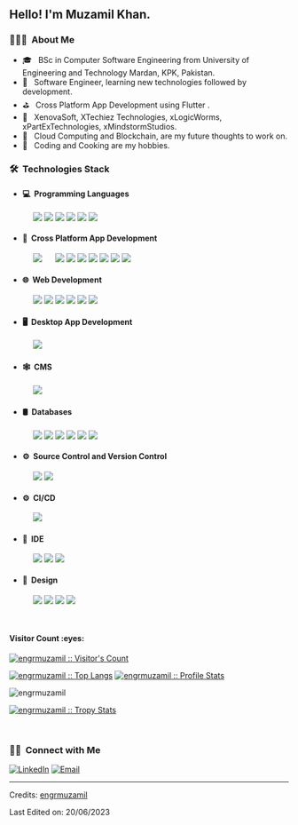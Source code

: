 <h2> Hello! I'm Muzamil Khan.</h2>

<h3> 👨🏻‍💻 &nbsp;About Me </h3>

- 🎓 &nbsp; BSc in Computer Software Engineering from University of Engineering and Technology Mardan, KPK, Pakistan.
- 🤔 &nbsp; Software Engineer, learning new technologies followed by development.
- ⛳ &nbsp; Cross Platform App Development using Flutter .
- 💼 &nbsp; XenovaSoft, XTechiez Technologies, xLogicWorms, xPartExTechnologies, xMindstormStudios.
- 💭 &nbsp; Cloud Computing and Blockchain, are my future thoughts to work on.
- 🍭 &nbsp; Coding and Cooking are my hobbies.

<h3> 🛠 &nbsp;Technologies Stack</h3>

- <h4> 💻 &nbsp;Programming Languages</h4>
&nbsp;&nbsp;&nbsp;&nbsp;&nbsp;&nbsp;&nbsp;&nbsp;&nbsp;&nbsp;&nbsp;<img src="https://img.shields.io/badge/Dart%20-%2300599C.svg?&style=for-the-badge"/> <img src="https://img.shields.io/badge/C-%1200550.svg?&style=for-the-badge"/> <img src="https://img.shields.io/badge/C++-%23239980.svg?&style=for-the-badge"/> <img src="https://img.shields.io/badge/c%23%20-%23239120.svg?&style=for-the-badge"/> <img src="https://img.shields.io/badge/Python-%23239950.svg?&style=for-the-badge"/> <img src="https://img.shields.io/badge/JavaScript-%23236199.svg?&style=for-the-badge"/>
- <h4> 📱 &nbsp;Cross Platform App Development</h4>
&nbsp;&nbsp;&nbsp;&nbsp;&nbsp;&nbsp;&nbsp;&nbsp;&nbsp;&nbsp;&nbsp;<img src="https://img.shields.io/badge/Flutter%20-%231572B6.svg?&style=for-the-badge"/>&nbsp;&nbsp;&nbsp;&nbsp;&nbsp;&nbsp;<img src="https://img.shields.io/badge/Provider%20-%23363E8B.svg?&style=for-the-badge"/> <img src="https://img.shields.io/badge/BloC%20-%23523330.svg?&style=for-the-badge"/> <img src="https://img.shields.io/badge/Stacked%20-%2353853D.svg?&style=for-the-badge"/> <img src="https://img.shields.io/badge/Responsive UI%20-%2340232a.svg?&style=for-the-badge"/> <img src="https://img.shields.io/badge/HTTP%20-%2350235a.svg?&style=for-the-badge"/> <img src="https://img.shields.io/badge/DIO%20-%2320232a.svg?&style=for-the-badge"/> <img src="https://img.shields.io/badge/JSON%20-%2340234a.svg?&style=for-the-badge"/>
- <h4> 🌐 &nbsp;Web Development</h4>
&nbsp;&nbsp;&nbsp;&nbsp;&nbsp;&nbsp;&nbsp;&nbsp;&nbsp;&nbsp;&nbsp;<img src="https://img.shields.io/badge/HTML%20-%231572B6.svg?&style=for-the-badge"/> <img src="https://img.shields.io/badge/CSS%20-%23563D7C.svg?&style=for-the-badge"/> <img src="https://img.shields.io/badge/BootStrap%20-%23323330.svg?&style=for-the-badge"/> <img src="https://img.shields.io/badge/Django%20-%2343853D.svg?&style=for-the-badge"/> <img src="https://img.shields.io/badge/Flask%20-%23236199.svg?&style=for-the-badge"/> <img src="https://img.shields.io/badge/react.js%20-%2320232a.svg?&style=for-the-badge"/>
- <h4> 🖥️ &nbsp;Desktop App Development</h4>
&nbsp;&nbsp;&nbsp;&nbsp;&nbsp;&nbsp;&nbsp;&nbsp;&nbsp;&nbsp;&nbsp;<img src="https://img.shields.io/badge/Winforms%20-%233573B6.svg?&style=for-the-badge"/>
- <h4> 🕸️ &nbsp;CMS</h4>
&nbsp;&nbsp;&nbsp;&nbsp;&nbsp;&nbsp;&nbsp;&nbsp;&nbsp;&nbsp;&nbsp;<img src="https://img.shields.io/badge/WordPress%20-%235573C6.svg?&style=for-the-badge"/>
- <h4> 🛢 &nbsp;Databases</h4>
&nbsp;&nbsp;&nbsp;&nbsp;&nbsp;&nbsp;&nbsp;&nbsp;&nbsp;&nbsp;&nbsp;<img src="https://img.shields.io/badge/MSSQL-%2300f.svg?&style=for-the-badge"/> <img src="https://img.shields.io/badge/MySQL-%2300f.svg?&style=for-the-badge"/> <img src ="https://img.shields.io/badge/SQLite-%234ea94b.svg?&style=for-the-badge"/> <img src ="https://img.shields.io/badge/Postgres-%23316192.svg?&style=for-the-badge"/> <img src ="https://img.shields.io/badge/Hive-%23516194.svg?&style=for-the-badge"/> <img src ="https://img.shields.io/badge/Firebase-%23216152.svg?&style=for-the-badge"/>
- <h4> ⚙️ &nbsp;Source Control and Version Control</h4>
&nbsp;&nbsp;&nbsp;&nbsp;&nbsp;&nbsp;&nbsp;&nbsp;&nbsp;&nbsp;&nbsp;<img src="https://img.shields.io/badge/git%20-%23F05033.svg?&style=for-the-badge"/> <img src="https://img.shields.io/badge/github%20-%23121011.svg?&style=for-the-badge"/>
- <h4> ⚙️ &nbsp;CI/CD</h4>
&nbsp;&nbsp;&nbsp;&nbsp;&nbsp;&nbsp;&nbsp;&nbsp;&nbsp;&nbsp;&nbsp;<img src="https://img.shields.io/badge/CODEMAGIC%20-%23F05FFF.svg?&style=for-the-badge"/>
- <h4> 🔧 &nbsp;IDE</h4>
&nbsp;&nbsp;&nbsp;&nbsp;&nbsp;&nbsp;&nbsp;&nbsp;&nbsp;&nbsp;&nbsp;<img src="https://img.shields.io/badge/Visual Studio Code%20-%23FFFFFF.svg?&style=for-the-badge"/> <img src="https://img.shields.io/badge/Visual Studio%20-%23FFAAFF.svg?&style=for-the-badge"/> <img src="https://img.shields.io/badge/Android Studio%20-%23FDDFBE.svg?&style=for-the-badge"/>
- <h4> 🎨 &nbsp;Design</h4>
&nbsp;&nbsp;&nbsp;&nbsp;&nbsp;&nbsp;&nbsp;&nbsp;&nbsp;&nbsp;&nbsp;<img src="https://img.shields.io/badge/adobe%20photoshop%20-%2331A8FF.svg?&style=for-the-badge"/> <img src="https://img.shields.io/badge/figma%20-%23F24E1E.svg?&style=for-the-badge"/> <img src="https://img.shields.io/badge/adobe%20xd%20-%23FF26BE.svg?&style=for-the-badge"/> <img src="https://img.shields.io/badge/Canva%20-%23FFFFFF.svg?&style=for-the-badge"/>

<br/>

<h4>Visitor Count :eyes:</h4>
<p>
    <a href="https://github.com/engrmuzamil">
        <img src="https://profile-counter.glitch.me/{engrmuzamil}/count.svg" alt="engrmuzamil :: Visitor's Count" />
    </a>
</p>

<p>
    <a href="https://github.com/engrmuzamil"><img src="https://github-readme-stats.vercel.app/api/top-langs/?username=engrmuzamil&theme=tokyonight&layout=compact&hide_border=true&bg_color=282A36&icon_color=686868&title_color=57c7ff&text_color=9aedfe" alt="engrmuzamil :: Top Langs" /></a>
    <a href="https://github.com/engrmuzamil"><img src="https://github-readme-stats.vercel.app/api?username=engrmuzamil&show_icons=true&include_all_commits=true&hide_border=true&bg_color=282A36&icon_color=686868&title_color=57c7ff&text_color=9aedfe&custom_title=My+Github+Stats" alt="engrmuzamil :: Profile Stats" /></a>
 

</p>
<p><img align="center" src="https://github-readme-streak-stats.herokuapp.com/?user=engrmuzamil&" alt="engrmuzamil" /></p>
<p>
    <a href="https://github.com/engrmuzamil">
        <img src="https://github-profile-trophy.vercel.app/?username=engrmuzamil&theme=dracula&rank=S,AAA,AA,B,C,A&margin-w=10" alt="engrmuzamil :: Tropy Stats" />
    </a>
</p>


<br/>

<h3> 🤝🏻 &nbsp;Connect with Me </h3>

<p >
<a href="https://www.linkedin.com/in/muzamil-khan-se/"><img alt="LinkedIn" src="https://img.shields.io/badge/LinkedIn-Muzamil Khan-blue?style=flat-square&logo=linkedin"></a>
<a href="mailto:xtechiez@gmail.com"><img alt="Email" src="https://img.shields.io/badge/Email-xtechiez@gmail.com-blue?style=flat-square&logo=gmail"></a>
</p>

------
Credits: [engrmuzamil](https://github.com/engrmuzamil)

Last Edited on: 20/06/2023
